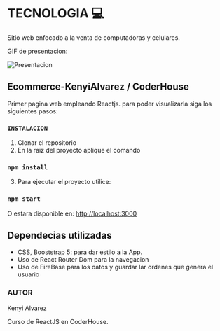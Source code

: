 # TECNOLOGIA 💻

Sitio web enfocado a la venta de computadoras y celulares.

GIF de presentacion:



![Presentacion](https://user-images.githubusercontent.com/90514658/178883488-e2da1ec0-855d-431a-8f49-202292dba0ac.gif)



## Ecommerce-KenyiAlvarez / CoderHouse

Primer pagina web empleando Reactjs.
para poder visualizarla siga los siguientes pasos:


### `INSTALACION`
1. Clonar el repositorio
2. En la raiz del proyecto aplique el comando

### `npm install`

3. Para ejecutar el proyecto utilice:

### `npm start`

O estara disponible en: [http://localhost:3000](http://localhost:3000)



## Dependecias utilizadas

 - CSS, Booststrap 5: para dar estilo a la App.
 - Uso de React Router Dom para la navegacion
 - Uso de FireBase para los datos y guardar lar ordenes que genera el usuario
 

### AUTOR
Kenyi Alvarez

Curso de ReactJS en CoderHouse.
